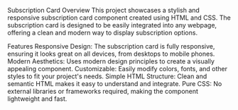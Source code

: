 Subscription Card
Overview
This project showcases a stylish and responsive subscription card component created using HTML and CSS. The subscription card is designed to be easily integrated into any webpage, offering a clean and modern way to display subscription options.

Features
Responsive Design: The subscription card is fully responsive, ensuring it looks great on all devices, from desktops to mobile phones.
Modern Aesthetics: Uses modern design principles to create a visually appealing component.
Customizable: Easily modify colors, fonts, and other styles to fit your project's needs.
Simple HTML Structure: Clean and semantic HTML makes it easy to understand and integrate.
Pure CSS: No external libraries or frameworks required, making the component lightweight and fast.
